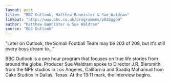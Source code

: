 ```yaml
---
layout: post
title:  "BBC Outlook, Matthew Bannister & Sue Waldram"
linkout: "http://www.bbc.co.uk/programmes/p02bggp9"
author: "Matthew Bannister & Sue Waldram"
source: "BBC Outlook"
---
```


"Later on Outlook, the Somali Football Team may be 203 of 208, but it's still every boys dream to..."

<!--more-->

BBC Outlook is a one hour program that focuses on true life stories from around the globe. Producer Sue Waldram spoke to Director J.R. Biersmith from the NPR studios in Los Angeles, California and Saadiq Mohamud from Cake Studios in Dallas, Texas. At the 13:11 mark, the interview begins.